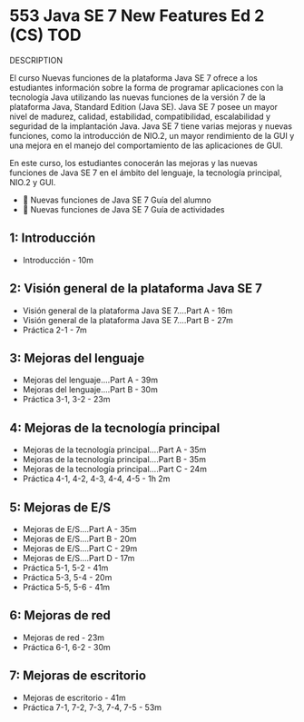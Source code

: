 # 553 Java SE 7 New Features Ed 2 (CS) TOD

DESCRIPTION

El curso Nuevas funciones de la plataforma Java SE 7 ofrece a los estudiantes información sobre la forma de programar aplicaciones con la tecnología Java utilizando las nuevas funciones de la versión 7 de la plataforma Java, Standard Edition (Java SE). Java SE 7 posee un mayor nivel de madurez, calidad, estabilidad, compatibilidad, escalabilidad y seguridad de la implantación Java. Java SE 7 tiene varias mejoras y nuevas funciones, como la introducción de NIO.2, un mayor rendimiento de la GUI y una mejora en el manejo del comportamiento de las aplicaciones de GUI.

En este curso, los estudiantes conocerán las mejoras y las nuevas funciones de Java SE 7 en el ámbito del lenguaje, la tecnología principal, NIO.2 y GUI.

* :closed_book: Nuevas funciones de Java SE 7 Guía del alumno
* :closed_book: Nuevas funciones de Java SE 7 Guía de actividades

## 1: Introducción

   * Introducción - 10m

## 2: Visión general de la plataforma Java SE 7

   * Visión general de la plataforma Java SE 7….Part A - 16m
   * Visión general de la plataforma Java SE 7….Part B - 27m
   * Práctica 2-1 - 7m

## 3: Mejoras del lenguaje

   * Mejoras del lenguaje….Part A - 39m
   * Mejoras del lenguaje….Part B - 30m
   * Práctica 3-1, 3-2 - 23m

## 4: Mejoras de la tecnología principal

   * Mejoras de la tecnología principal….Part A - 35m
   * Mejoras de la tecnología principal….Part B - 35m
   * Mejoras de la tecnología principal….Part C - 24m
   * Práctica 4-1, 4-2, 4-3, 4-4, 4-5 - 1h 2m

## 5: Mejoras de E/S

   * Mejoras de E/S….Part A - 35m
   * Mejoras de E/S….Part B - 20m
   * Mejoras de E/S….Part C - 29m
   * Mejoras de E/S….Part D - 17m
   * Práctica 5-1, 5-2 - 41m
   * Práctica 5-3, 5-4 - 20m
   * Práctica 5-5, 5-6 - 41m

## 6: Mejoras de red

   * Mejoras de red - 23m
   * Práctica 6-1, 6-2 - 30m

## 7: Mejoras de escritorio

   * Mejoras de escritorio - 41m
   * Práctica 7-1, 7-2, 7-3, 7-4, 7-5 - 53m
